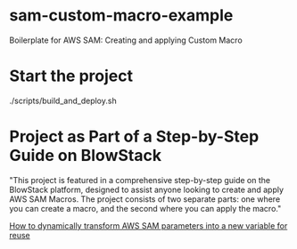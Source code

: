 # sam-custom-macro-example

Boilerplate for AWS SAM: Creating and applying Custom Macro

# Start the project

./scripts/build_and_deploy.sh

# Project as Part of a Step-by-Step Guide on BlowStack

"This project is featured in a comprehensive step-by-step guide on the BlowStack platform, designed to assist anyone looking to create and apply AWS SAM Macros. The project consists of two separate parts: one where you can create a macro, and the second where you can apply the macro."

[How to dynamically transform AWS SAM parameters into a new variable for reuse](https://blowstack.com/blog/how-to-dynamically-transform-aws-sam-parameters-into-a-new-variable-for-reuse)


